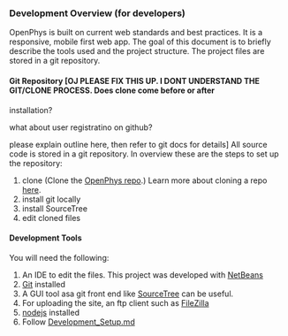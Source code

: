### Development Overview (for developers)
OpenPhys is built on current web standards and best practices.  It is a responsive, mobile first web app. 
The goal of this document is to briefly describe the tools used and the project structure.
The project files are stored in a git repository.


#### Git Repository [OJ PLEASE FIX THIS UP. I DONT UNDERSTAND THE GIT/CLONE PROCESS. Does clone come before or after
installation?  

what about user registratino on github?  

please explain outline here, then refer to git docs for details]
All source code is stored in a git repository. In overview these are the steps to set up the repository:  
1. clone  (Clone the [OpenPhys repo](https://github.com/OpenPhysProject/OpenPhys.git).) Learn more about cloning a repo [here](https://help.github.com/articles/cloning-a-repository/).  
2. install git locally  
3. install SourceTree  
4. edit cloned files  


#### Development Tools
You will need the following:

1. An IDE to edit the files. This project was developed with [NetBeans](https://netbeans.org/)
2. [Git](https://git-scm.com/) installed  
3. A GUI tool asa git front end like [SourceTree](https://www.sourcetreeapp.com/) can be useful.
3. For uploading the site, an ftp client such as [FileZilla](https://filezilla-project.org/)
4. [nodejs](https://nodejs.org/en/) installed
6. Follow [Development_Setup.md](https://github.com/OpenPhysProject/OpenPhys/blob/master/docs/101_Development_Setup.md)

